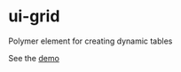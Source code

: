 ui-grid
========

Polymer element for creating dynamic tables

See the [demo](//custom-elements.github.io/ui-grid)
